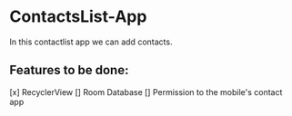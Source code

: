 # ContactsList-App
In this contactlist app we can add contacts.

## Features to be done:
[x] RecyclerView
[] Room Database
[] Permission to the mobile's contact app
